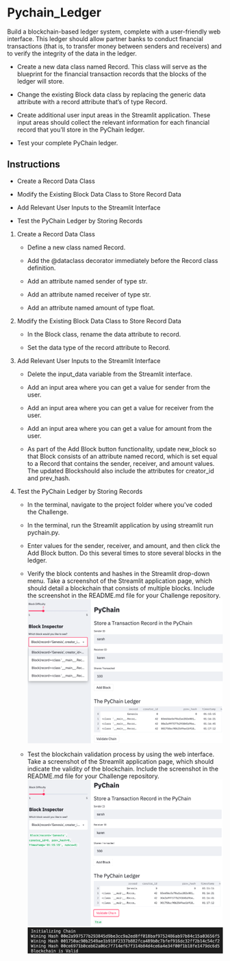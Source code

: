 # Pychain_Ledger

Build a blockchain-based ledger system, complete with a user-friendly web interface. This ledger should allow partner banks to conduct financial transactions (that is, to transfer money between senders and receivers) and to verify the integrity of the data in the ledger.

* Create a new data class named Record. This class will serve as the blueprint for the financial transaction records that the blocks of the ledger will store.

* Change the existing Block data class by replacing the generic data attribute with a record attribute that’s of type Record.

* Create additional user input areas in the Streamlit application. These input areas should collect the relevant information for each financial record that you’ll store in the PyChain ledger.

* Test your complete PyChain ledger.

## Instructions
* Create a Record Data Class

* Modify the Existing Block Data Class to Store Record Data

* Add Relevant User Inputs to the Streamlit Interface

* Test the PyChain Ledger by Storing Records

1. Create a Record Data Class
    * Define a new class named Record.

    * Add the @dataclass decorator immediately before the Record class definition.

    * Add an attribute named sender of type str.

    * Add an attribute named receiver of type str.

    * Add an attribute named amount of type float.

2. Modify the Existing Block Data Class to Store Record Data
    * In the Block class, rename the data attribute to record.

    * Set the data type of the record attribute to Record.

3. Add Relevant User Inputs to the Streamlit Interface
    * Delete the input_data variable from the Streamlit interface.

    * Add an input area where you can get a value for sender from the user.

    * Add an input area where you can get a value for receiver from the user.

    * Add an input area where you can get a value for amount from the user.

    * As part of the Add Block button functionality, update new_block so that Block consists of an attribute named record, which is set equal to a Record that contains the sender, receiver, and amount values. The updated Blockshould also include the attributes for creator_id and prev_hash.

4. Test the PyChain Ledger by Storing Records
    * In the terminal, navigate to the project folder where you've coded the Challenge.

    * In the terminal, run the Streamlit application by using streamlit run pychain.py.

    * Enter values for the sender, receiver, and amount, and then click the Add Block button. Do this several times to store several blocks in the ledger.

    * Verify the block contents and hashes in the Streamlit drop-down menu. Take a screenshot of the Streamlit application page, which should detail a blockchain that consists of multiple blocks. Include the screenshot in the README.md file for your Challenge repository.
![ledger](ledger.png)

    * Test the blockchain validation process by using the web interface. Take a screenshot of the Streamlit application page, which should indicate the validity of the blockchain. Include the screenshot in the README.md file for your Challenge repository.
![validation](validated_ledger.png)
![validated_terminal](validation_terminal.png)